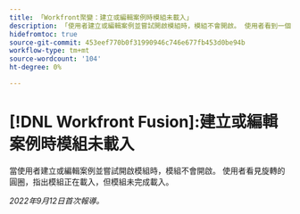 ```yaml
---
title: 「Workfront聚變：建立或編輯案例時模組未載入」
description: 「使用者建立或編輯案例並嘗試開啟模組時，模組不會開啟。 使用者看到一個旋轉的圓圈，表示模組正在載入，但模組未完成載入。」
hidefromtoc: true
source-git-commit: 453eef770b0f31990946c746e677fb453d0be94b
workflow-type: tm+mt
source-wordcount: '104'
ht-degree: 0%

---
```



# [!DNL Workfront Fusion]:建立或編輯案例時模組未載入

當使用者建立或編輯案例並嘗試開啟模組時，模組不會開啟。 使用者看見旋轉的圓圈，指出模組正在載入，但模組未完成載入。

_2022年9月12日首次報導。_

